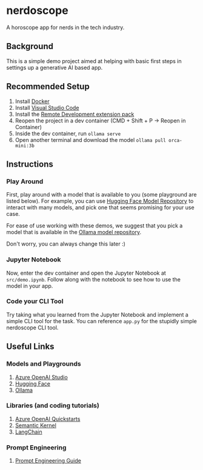 # nerdoscope

A horoscope app for nerds in the tech industry.

## Background

This is a simple demo project aimed at helping with basic first steps in settings up a generative AI based app.

## Recommended Setup

1. Install [Docker](https://www.docker.com/products/docker-desktop)
2. Install [Visual Studio Code](https://code.visualstudio.com/)
3. Install the [Remote Development extension pack](https://marketplace.visualstudio.com/items?itemName=ms-vscode-remote.vscode-remote-extensionpack)
4. Reopen the project in a dev container (CMD + Shift + P -> Reopen in Container)
5. Inside the dev container, run `ollama serve`
6. Open another terminal and download the model `ollama pull orca-mini:3b`


## Instructions

### Play Around

First, play around with a model that is available to you (some playground are listed below). 
For example, you can use [Hugging Face Model Repository](https://huggingface.co/models) to interact with many models, and pick one that seems promising for your use case.

For ease of use working with these demos, we suggest that you pick a model that is available in the [Ollama model repository](https://ollama.com/library).

Don't worry, you can always change this later :)

### Jupyter Notebook

Now, enter the dev container and open the Jupyter Notebook at `src/demo.ipynb`.
Follow along with the notebook to see how to use the model in your app.

### Code your CLI Tool

Try taking what you learned from the Jupyter Notebook and implement a simple CLI tool for the task.
You can reference `app.py` for the stupidly simple nerdoscope CLI tool.

## Useful Links

### Models and Playgrounds
1. [Azure OpenAI Studio](https://oai.azure.com/)
2. [Hugging Face](https://huggingface.co/)
3. [Ollama](https://ollama.com/)

### Libraries (and coding tutorials)
1. [Azure OpenAI Quickstarts](https://learn.microsoft.com/en-us/azure/ai-services/openai/)
2. [Semantic Kernel](https://learn.microsoft.com/en-us/semantic-kernel/get-started/quick-start-guide?tabs=python)
3. [LangChain](https://python.langchain.com/docs/get_started/quickstart)

### Prompt Engineering
1. [Prompt Engineering Guide](https://www.promptingguide.ai/)
